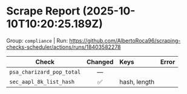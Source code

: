 # Scrape Report (2025-10-10T10:20:25.189Z)

Group: `compliance`  |  Run: https://github.com/AlbertoRoca96/scraping-checks-scheduler/actions/runs/18403582278

| Check | Changed | Keys | Error |
|---|:---:|:--|:--|
| `psa_charizard_pop_total` | — |  |  |
| `sec_aapl_8k_list_hash` | ✅ | hash, length |  |
